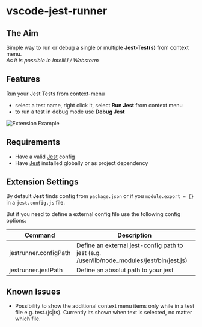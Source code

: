 # vscode-jest-runner

## The Aim

Simple way to run or debug a single or multiple **Jest-Test(s)** from context menu.  
*As it is possible in IntelliJ / Webstorm*

## Features

Run your Jest Tests from context-menu  
- select a test name, right click it, select **Run Jest** from context menu 
- to run a test in debug mode use **Debug Jest**
    
![Extension Example](https://github.com/firsttris/vscode-jest/raw/master/public/vscode-jest.gif)

## Requirements

- Have a valid [Jest](https://github.com/facebook/jest) config
- Have [Jest](https://github.com/facebook/jest) installed globally or as project dependency

## Extension Settings
By default **Jest** finds config from `package.json` or if you `module.export = {}` in a `jest.config.js` file.

But if you need to define a external config file use the following config options:

| Command | Description |
| --- | --- |
| jestrunner.configPath | Define an external jest-config path to jest (e.g. /user/lib/node_modules/jest/bin/jest.js) |
| jestrunner.jestPath | Define an absolut path to your jest |


## Known Issues

- Possibility to show the additional context menu items only while in a test file e.g. test.(js|ts). Currently its shown when text is selected, no matter which file.